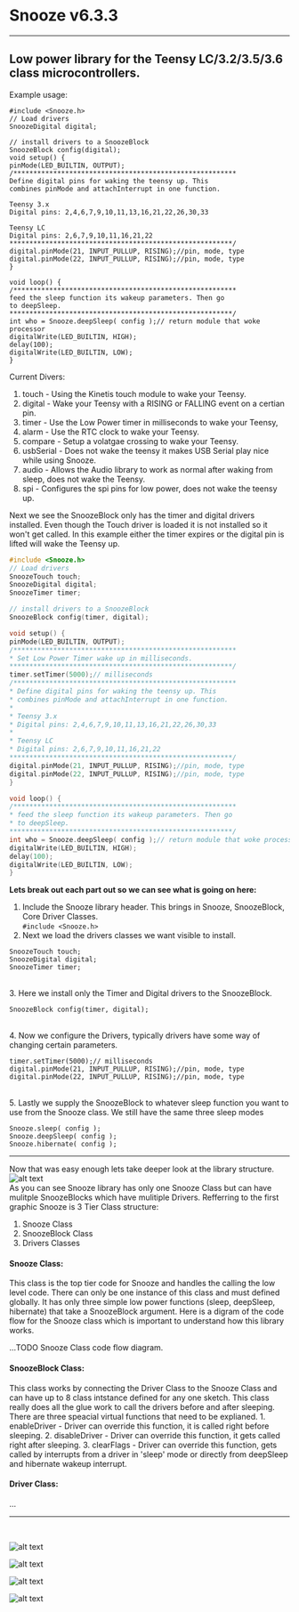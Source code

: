 # Snooze v6.3.3

---
Low power library for the Teensy LC/3.2/3.5/3.6 class microcontrollers.
---
Example usage:
```
#include <Snooze.h>
// Load drivers
SnoozeDigital digital;

// install drivers to a SnoozeBlock
SnoozeBlock config(digital);
void setup() {
pinMode(LED_BUILTIN, OUTPUT);
/********************************************************
Define digital pins for waking the teensy up. This
combines pinMode and attachInterrupt in one function.

Teensy 3.x
Digital pins: 2,4,6,7,9,10,11,13,16,21,22,26,30,33

Teensy LC
Digital pins: 2,6,7,9,10,11,16,21,22
********************************************************/
digital.pinMode(21, INPUT_PULLUP, RISING);//pin, mode, type
digital.pinMode(22, INPUT_PULLUP, RISING);//pin, mode, type
}

void loop() {
/********************************************************
feed the sleep function its wakeup parameters. Then go
to deepSleep.
********************************************************/
int who = Snooze.deepSleep( config );// return module that woke processor
digitalWrite(LED_BUILTIN, HIGH);
delay(100);
digitalWrite(LED_BUILTIN, LOW);
}
```

Current Divers:
1. touch     - Using the Kinetis touch module to wake your Teensy. 
2. digital   - Wake your Teensy with a RISING or FALLING event on a certian pin.
3. timer     - Use the Low Power timer in milliseconds to wake your Teensy,
4. alarm     - Use the RTC clock to wake your Teensy.
5. compare   - Setup a volatgae crossing to wake your Teensy.
6. usbSerial - Does not wake the teensy it makes USB Serial play nice while using Snooze.
7. audio     - Allows the Audio library to work as normal after waking from sleep, does not wake the Teensy.
8. spi       - Configures the spi pins for low power, does not wake the teensy up.

Next we see the SnoozeBlock only has the timer and digital drivers installed. Even though the Touch driver is loaded it is not installed so it won't get called. In this example either the timer expires or the digital pin is lifted will wake the Teensy up.<br>
```c
#include <Snooze.h>
// Load drivers
SnoozeTouch touch;
SnoozeDigital digital;
SnoozeTimer timer;

// install drivers to a SnoozeBlock
SnoozeBlock config(timer, digital);

void setup() {
pinMode(LED_BUILTIN, OUTPUT);
/********************************************************
* Set Low Power Timer wake up in milliseconds.
********************************************************/
timer.setTimer(5000);// milliseconds
/********************************************************
* Define digital pins for waking the teensy up. This
* combines pinMode and attachInterrupt in one function.
*
* Teensy 3.x
* Digital pins: 2,4,6,7,9,10,11,13,16,21,22,26,30,33
*
* Teensy LC
* Digital pins: 2,6,7,9,10,11,16,21,22
********************************************************/
digital.pinMode(21, INPUT_PULLUP, RISING);//pin, mode, type
digital.pinMode(22, INPUT_PULLUP, RISING);//pin, mode, type
}

void loop() {
/********************************************************
* feed the sleep function its wakeup parameters. Then go 
* to deepSleep.
********************************************************/
int who = Snooze.deepSleep( config );// return module that woke processor
digitalWrite(LED_BUILTIN, HIGH);
delay(100);
digitalWrite(LED_BUILTIN, LOW);
}
```
<b>Lets break out each part out so we can see what is going on here:</b><br>
1. Include the Snooze library header. This brings in Snooze, SnoozeBlock, Core Driver Classes.<br>
```#include <Snooze.h>```<br>
2. Next we load the drivers classes we want visible to install.<br>
```
SnoozeTouch touch;
SnoozeDigital digital;
SnoozeTimer timer;
```
<br>
3. Here we install only the Timer and Digital drivers to the SnoozeBlock.

```
SnoozeBlock config(timer, digital);
```

<br>
4. Now we configure the Drivers, typically drivers have some way of changing certain parameters.

```
timer.setTimer(5000);// milliseconds
digital.pinMode(21, INPUT_PULLUP, RISING);//pin, mode, type
digital.pinMode(22, INPUT_PULLUP, RISING);//pin, mode, type
```
<br>
5. Lastly we supply the SnoozeBlock to whatever sleep function you want to use from the Snooze class. We still have the same three sleep modes

```
Snooze.sleep( config );
Snooze.deepSleep( config );
Snooze.hibernate( config );
```


---
Now that was easy enough lets take deeper look at the library structure.<br>
![alt text](https://github.com/duff2013/Snooze/blob/master/images/Snooze_Class_Layout/Slide3.png "Snooze Library Layout")
<br>
As you can see Snooze library has only one Snooze Class but can have mulitple SnoozeBlocks which have mulitiple Drivers. Refferring to the first graphic Snooze is 3 Tier Class structure:

1. Snooze Class<br>
2. SnoozeBlock Class<br>
3. Drivers Classes<br>

<h4> Snooze Class:</h4>
This class is the top tier code for Snooze and handles the calling the low level code. There can only be one instance of this class and must defined globally. It has only three simple low power functions (sleep, deepSleep, hibernate) that take a SnoozeBlock argument. Here is a digram of the code flow for the Snooze class which is important to understand how this library works.

...TODO Snooze Class code flow diagram.
<h4> SnoozeBlock Class:</h4>
This class works by connecting the Driver Class to the Snooze Class and can have up to 8 class intstance defined for any one sketch. This class really does all the glue work to call the drivers before and after sleeping. There are three speacial virtual functions that need to be explianed.
1. enableDriver     - Driver can override this function, it is called right before sleeping.
2. disableDriver    - Driver can override this function, it gets called right after sleeping.
3. clearFlags       - Driver can override this function, gets called by interrupts from a driver in 'sleep' mode or directly from deepSleep and hibernate wakeup interrupt.
<h4> Driver Class:</h4>
...

---
<br>

![alt text](images/Snooze_Class_Layout/Slide4.png "Snooze Library Layout")
<br>

![alt text](images/Snooze_Class_Layout/Slide5.png "Snooze Library Layout")
<br>

![alt text](images/Snooze_Class_Layout/Slide6.png "Snooze Library Layout")
<br>

![alt text](images/Snooze_Class_Layout/Slide7.png "Snooze Library Layout")
<br>
